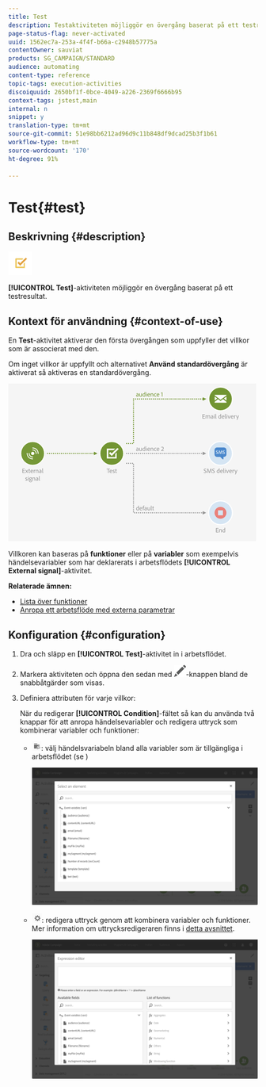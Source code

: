 ```yaml
---
title: Test
description: Testaktiviteten möjliggör en övergång baserat på ett testresultat.
page-status-flag: never-activated
uuid: 1562ec7a-253a-4f4f-b66a-c2948b57775a
contentOwner: sauviat
products: SG_CAMPAIGN/STANDARD
audience: automating
content-type: reference
topic-tags: execution-activities
discoiquuid: 2650bf1f-0bce-4049-a226-2369f6666b95
context-tags: jstest,main
internal: n
snippet: y
translation-type: tm+mt
source-git-commit: 51e98bb6212ad96d9c11b848df9dcad25b3f1b61
workflow-type: tm+mt
source-wordcount: '170'
ht-degree: 91%

---
```



# Test{#test}

## Beskrivning {#description}

![](assets/test.png)

**[!UICONTROL Test]**-aktiviteten möjliggör en övergång baserat på ett testresultat.

## Kontext för användning {#context-of-use}

En **Test**-aktivitet aktiverar den första övergången som uppfyller det villkor som är associerat med den.

Om inget villkor är uppfyllt och alternativet **Använd standardövergång** är aktiverat så aktiveras en standardövergång.

![](assets/wkf_test_activity_example.png)

Villkoren kan baseras på **funktioner** eller på **variabler** som exempelvis händelsevariabler som har deklarerats i arbetsflödets **[!UICONTROL External signal]**-aktivitet.

**Relaterade ämnen:**

* [Lista över funktioner](../../automating/using/list-of-functions.md)
* [Anropa ett arbetsflöde med externa parametrar](../../automating/using/calling-a-workflow-with-external-parameters.md)

## Konfiguration {#configuration}

1. Dra och släpp en **[!UICONTROL Test]**-aktivitet in i arbetsflödet.
1. Markera aktiviteten och öppna den sedan med ![](assets/edit_darkgrey-24px.png)-knappen bland de snabbåtgärder som visas.
1. Definiera attributen för varje villkor:

   När du redigerar **[!UICONTROL Condition]**-fältet så kan du använda två knappar för att anropa händelsevariabler och redigera uttryck som kombinerar variabler och funktioner:

   * ![](assets/extsignal_picker.png): välj händelsvariabeln bland alla variabler som är tillgängliga i arbetsflödet (se [](../../automating/using/customizing-workflow-external-parameters.md))

      ![](assets/wkf_test_activity_variables.png)

   * ![](assets/extsignal_expression_editor.png): redigera uttryck genom att kombinera variabler och funktioner.  Mer information om uttrycksredigeraren finns i [detta avsnittet](../../automating/using/advanced-expression-editing.md).

      ![](assets/wkf_test_activity_variables_expression.png)
